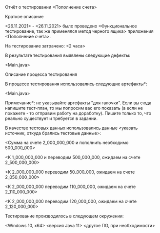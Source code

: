 Отчёт о тестировании <Пополнение счета>

Краткое описание

<26.11.2021> - <26.11.2021> было проведено <Функциональное тестирование, так же применялся метод черного ящика> приложения <Пополнение счета>.

На тестирование затрачено: <2 часа>

В результате тестирования выявлены следующие дефекты:

<Main.java>

Описание процесса тестирования

В процессе тестирования использовались следующие артефакты*:

<Main.java>

Примечание*: не указывайте артефакты "для галочки". Если вы сюда напишите тест-план, то мы попросим вас его показать (а если не покажете - то отправим работу на доработку). Пишите только то, что реально существует и требуется в задании.

В качестве тестовых данных использовались данные <указать источник, откуда брались тестовые данные>:

<Сумма на счете 2_000_000_000 и пополнить необходимо 500_000_000>

<К 1_000_000_000 и переводим 500_000_000, ожидаем на счете 2_500_000_000>

<К 2_000_000_000 переводим 50_000_000, ожидаем на счете 2_050_000_000>

<К 2_000_000_000 переводим 110_000_000, ожидаем на счете 2_110_000_000>

<К 2_000_000_000 переводим 120_000_000, ожидаем на счете 2_120_000_000>


Тестирование производилось в следующем окружении:

<Windows 10, x64>
<версия Java 11>
<другое ПО, при необходимости>
